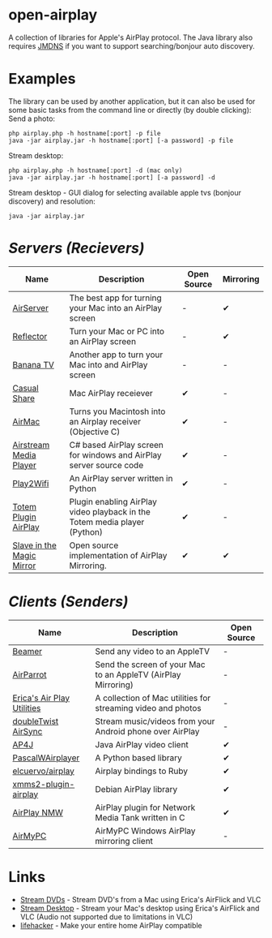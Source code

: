 open-airplay
============

A collection of libraries for Apple's AirPlay protocol. The Java library also requires [JMDNS](http://jmdns.sourceforge.net/) if you want to support searching/bonjour auto discovery.

Examples
========
The library can be used by another application, but it can also be used for some basic tasks from the command line or directly (by double clicking):
Send a photo:
```
php airplay.php -h hostname[:port] -p file
java -jar airplay.jar -h hostname[:port] [-a password] -p file
```
Stream desktop:
```
php airplay.php -h hostname[:port] -d (mac only)
java -jar airplay.jar -h hostname[:port] [-a password] -d
```

Stream desktop - GUI dialog for selecting available apple tvs (bonjour discovery) and resolution:
```
java -jar airplay.jar
```

*Servers (Recievers)*
=====================
| Name | Description | Open Source | Mirroring |
| ---- | ----------- | ----------- | --------- |
| [AirServer](http://www.airserverapp.com/) | The best app for turning your Mac into an AirPlay screen | - | ✔ |
| [Reflector](http://www.airsquirrels.com/reflector/) | Turn your Mac or PC into an AirPlay screen | - | ✔ |
| [Banana TV](http://bananatv.net/) | Another app to turn your Mac into and AirPlay screen | - | - |
| [Casual Share](http://sourceforge.net/projects/casualshare/) | Mac AirPlay receiever | ✔ | - |
| [AirMac](http://code.google.com/p/airmac/) | Turns you Macintosh into an Airplay receiver (Objective C) | ✔ | - |
| [Airstream Media Player](http://code.google.com/p/airstream-media-player/) | C# based AirPlay screen for windows and AirPlay server source code | ✔ | - |
| [Play2Wifi](http://code.google.com/p/play2wifi/) | An AirPlay server written in Python | ✔ | - |
| [Totem Plugin AirPlay](https://github.com/dveeden/totem-plugin-airplay) | Plugin enabling AirPlay video playback in the Totem media player (Python) | ✔ | - |
| [Slave in the Magic Mirror](https://github.com/espes/Slave-in-the-Magic-Mirror) | Open source implementation of AirPlay Mirroring. | ✔ | ✔ |

*Clients (Senders)*
===================
| Name | Description | Open Source |
| ---- | ----------- | ----------- |
| [Beamer](http://beamer-app.com/?mid=5391876) | Send any video to an AppleTV | - |
| [AirParrot](http://www.airparrot.com/) | Send the screen of your Mac to an AppleTV (AirPlay Mirroring) | - |
| [Erica's Air Play Utilities](http://ericasadun.com/ftp/AirPlay/) | A collection of Mac utilities for streaming video and photos | - |
| [doubleTwist AirSync](https://market.android.com/details?id=com.doubleTwist.androidPlayerProKey) | Stream music/videos from your Android phone over AirPlay | - |
| [AP4J](http://www.ioncannon.net/projects/ap4j-player-java-airplay-player/) | Java AirPlay video client | ✔ |
| [PascalWAirplayer](https://github.com/PascalW/Airplayer) | A Python based library | ✔ |
| [elcuervo/airplay](https://github.com/elcuervo/airplay) | Airplay bindings to Ruby | ✔ |
| [xmms2-plugin-airplay](http://packages.debian.org/search?keywords=airplay) | Debian AirPlay library | ✔ |
| [AirPlay NMW](http://code.google.com/p/airplay-nmt/) | AirPlay plugin for Network Media Tank written in C | ✔ |
| [AirMyPC](https://www.airmypc.com/) | AirMyPC Windows AirPlay mirroring client | - |

Links
=====
 * [Stream DVDs](http://www.tuaw.com/2010/12/21/dvds-are-playing-back-on-my-apple-tv-and-its-not-really-that/) - Stream DVD's from a Mac using Erica's AirFlick and VLC
 * [Stream Desktop](http://hiddencode.me/blog/2011/07/how-to-stream-mac-desktop-to-apple-tv/) - Stream your Mac's desktop using Erica's AirFlick and VLC (Audio not supported due to limitations in VLC)
 * [lifehacker](http://lifehacker.com/5802958/how-to-make-your-entire-home-airplay+compatible) - Make your entire home AirPlay compatible
